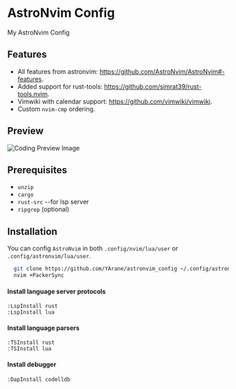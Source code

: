 # AstroNvim Config
My AstroNvim Config

## Features
* All features from astronvim: https://github.com/AstroNvim/AstroNvim#-features.
* Added support for rust-tools: https://github.com/simrat39/rust-tools.nvim.
* Vimwiki with calendar support: https://github.com/vimwiki/vimwiki.
* Custom `nvim-cmp` ordering.

## Preview
![Coding Preview Image](https://user-images.githubusercontent.com/6415531/221275972-e139acb6-770f-4d8f-80f4-ca94f24b5aa1.png)

## Prerequisites
* `unzip`
* `cargo`
* `rust-src` --for lsp server
* `ripgrep` (optional)

## Installation

You can config `AstroNvim` in both `.config/nvim/lua/user` or `.config/astronvim/lua/user`.

```bash
  git clone https://github.com/YArane/astronvim_config ~/.config/astronvim/lua/user
  nvim +PackerSync
```
#### Install language server protocols
```vim
:LspInstall rust
:LspInstall lua
```
#### Install language parsers
```vim
:TSInstall rust
:TSInstall lua
```
#### Install debugger
```vim
:DapInstall codelldb
```
